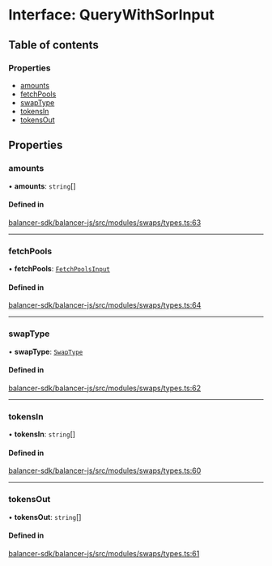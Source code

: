 # Interface: QueryWithSorInput

## Table of contents

### Properties

- [amounts](QueryWithSorInput.md#amounts)
- [fetchPools](QueryWithSorInput.md#fetchpools)
- [swapType](QueryWithSorInput.md#swaptype)
- [tokensIn](QueryWithSorInput.md#tokensin)
- [tokensOut](QueryWithSorInput.md#tokensout)

## Properties

### amounts

• **amounts**: `string`[]

#### Defined in

[balancer-sdk/balancer-js/src/modules/swaps/types.ts:63](https://github.com/balancer-labs/balancer-sdk/blob/c094037b/balancer-js/src/modules/swaps/types.ts#L63)

___

### fetchPools

• **fetchPools**: [`FetchPoolsInput`](FetchPoolsInput.md)

#### Defined in

[balancer-sdk/balancer-js/src/modules/swaps/types.ts:64](https://github.com/balancer-labs/balancer-sdk/blob/c094037b/balancer-js/src/modules/swaps/types.ts#L64)

___

### swapType

• **swapType**: [`SwapType`](../enums/SwapType.md)

#### Defined in

[balancer-sdk/balancer-js/src/modules/swaps/types.ts:62](https://github.com/balancer-labs/balancer-sdk/blob/c094037b/balancer-js/src/modules/swaps/types.ts#L62)

___

### tokensIn

• **tokensIn**: `string`[]

#### Defined in

[balancer-sdk/balancer-js/src/modules/swaps/types.ts:60](https://github.com/balancer-labs/balancer-sdk/blob/c094037b/balancer-js/src/modules/swaps/types.ts#L60)

___

### tokensOut

• **tokensOut**: `string`[]

#### Defined in

[balancer-sdk/balancer-js/src/modules/swaps/types.ts:61](https://github.com/balancer-labs/balancer-sdk/blob/c094037b/balancer-js/src/modules/swaps/types.ts#L61)
